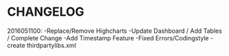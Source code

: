 # CHANGELOG
2016051100:
-Replace/Remove Highcharts
-Update Dashboard / Add Tables / Complete Change
-Add Timestamp Feature
-Fixed Errors/Codingstyle
-create thirdpartylibs.xml
